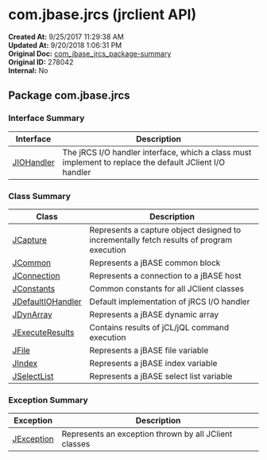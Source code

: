 # com.jbase.jrcs (jrclient   API)

**Created At:** 9/25/2017 11:29:38 AM  
**Updated At:** 9/20/2018 1:06:31 PM  
**Original Doc:** [com_jbase_jrcs_package-summary](https://docs.jbase.com/jrcs/com_jbase_jrcs_package-summary)  
**Original ID:** 278042  
**Internal:** No  

## Package com.jbase.jrcs

### Interface Summary

| Interface | Description |
| --- | --- |
| [JIOHandler](./../jiohandler-%28jrclient-api%29 "interface in com.jbase.jrcs") | The jRCS I/O handler interface, which a class must implement to replace the default JClient I/O handler |

### Class Summary

| Class | Description |
| --- | --- |
| [JCapture](./../jcapture-%28jrclient-api%29 "class in com.jbase.jrcs") | Represents a capture object designed to incrementally fetch results of program execution |
| [JCommon](./../jcommon-%28jrclient-api%29 "class in com.jbase.jrcs") | Represents a jBASE common block |
| [JConnection](./../jconnection-%28jrclient-api%29 "class in com.jbase.jrcs") | Represents a connection to a jBASE host |
| [JConstants](./../jconstants-%28jrclient-api%29 "class in com.jbase.jrcs") | Common constants for all JClient classes |
| [JDefaultIOHandler](./../jdefaultiohandler-%28jrclient---api%29 "class in com.jbase.jrcs") | Default implementation of jRCS I/O handler |
| [JDynArray](./../jdynarray-%28jrclient---api%29 "class in com.jbase.jrcs") | Represents a jBASE dynamic array |
| [JExecuteResults](./../jexecuteresults-%28jrclient-api%29 "class in com.jbase.jrcs") | Contains results of jCL/jQL command execution |
| [JFile](./../jfile-%28jrclient-api%29 "class in com.jbase.jrcs") | Represents a jBASE file variable |
| [JIndex](./../jindex-%28jrclient-api%29 "class in com.jbase.jrcs") | Represents a jBASE index variable |
| [JSelectList](./../jselectlist-%28jrclient---api%29 "class in com.jbase.jrcs") | Represents a jBASE select list variable |

### Exception Summary

| Exception | Description |
| --- | --- |
| [JException](./../jexception-%28jrclient-api%29 "class in com.jbase.jrcs") | Represents an exception thrown by all JClient classes |
